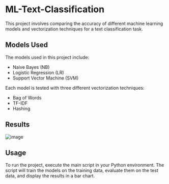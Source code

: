 # ML-Text-Classification

This project involves comparing the accuracy of different machine learning models and vectorization techniques for a text classification task.

## Models Used

The models used in this project include:

- Naive Bayes (NB)
- Logistic Regression (LR)
- Support Vector Machine (SVM)

Each model is tested with three different vectorization techniques:

- Bag of Words
- TF-IDF
- Hashing

## Results

![image](https://github.com/yanchuiko21/ML-Text-Classification/assets/115407436/55f286ef-4b6a-4ded-b609-e1477b0430dd)

## Usage

To run the project, execute the main script in your Python environment. The script will train the models on the training data, evaluate them on the test data, and display the results in a bar chart.
